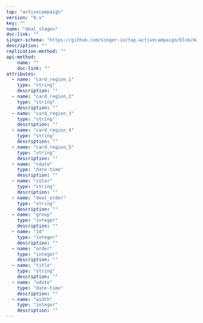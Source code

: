 ```yaml
---
tap: "activecampaign"
version: "0.x"
key: ""
name: "deal_stages"
doc-link: ""
singer-schema: "https://github.com/singer-io/tap-activecampaign/blob/master/tap_activecampaign/schemas/deal_stages.json"
description: ""
replication-method: ""
api-method:
    name: ""
    doc-link: ""
attributes:
  - name: "card_region_1"
    type: "string"
    description: ""
  - name: "card_region_2"
    type: "string"
    description: ""
  - name: "card_region_3"
    type: "string"
    description: ""
  - name: "card_region_4"
    type: "string"
    description: ""
  - name: "card_region_5"
    type: "string"
    description: ""
  - name: "cdate"
    type: "date-time"
    description: ""
  - name: "color"
    type: "string"
    description: ""
  - name: "deal_order"
    type: "string"
    description: ""
  - name: "group"
    type: "integer"
    description: ""
  - name: "id"
    type: "integer"
    description: ""
  - name: "order"
    type: "integer"
    description: ""
  - name: "title"
    type: "string"
    description: ""
  - name: "udate"
    type: "date-time"
    description: ""
  - name: "width"
    type: "integer"
    description: ""
---
```

